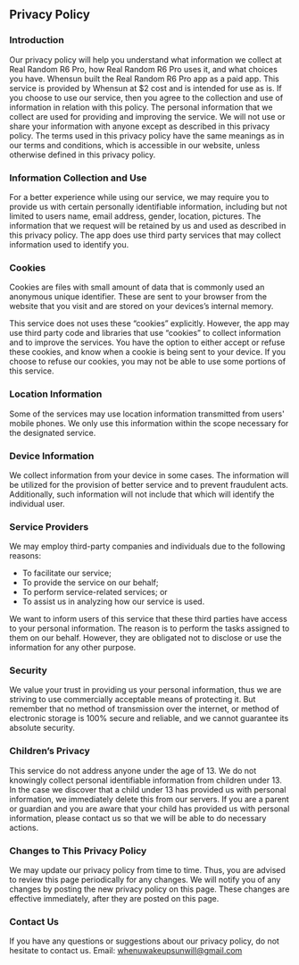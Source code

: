 Privacy Policy
----------------

### Introduction
Our privacy policy will help you understand what information we collect at Real Random R6 Pro, how Real Random R6 Pro uses it, and what choices you have.
Whensun built the Real Random R6 Pro app as a paid app. This service is provided by Whensun at $2 cost and is intended for use as is.
If you choose to use our service, then you agree to the collection and use of information in relation with this policy. The personal information that we collect are used for providing and improving the service. We will not use or share your information with anyone except as described in this privacy policy.
The terms used in this privacy policy have the same meanings as in our terms and conditions, which is accessible in our website, unless otherwise defined in this privacy policy.

### Information Collection and Use
For a better experience while using our service, we may require you to provide us with certain personally identifiable information, including but not limited to users name, email address, gender, location, pictures. The information that we request will be retained by us and used as described in this privacy policy.
The app does use third party services that may collect information used to identify you.

### Cookies
Cookies are files with small amount of data that is commonly used an anonymous unique identifier. These are sent to your browser from the website that you visit and are stored on your devices’s internal memory.  

This service does not uses these “cookies” explicitly. However, the app may use third party code and libraries that use “cookies” to collect information and to improve the services. You have the option to either accept or refuse these cookies, and know when a cookie is being sent to your device. If you choose to refuse our cookies, you may not be able to use some portions of this service.

### Location Information
Some of the services may use location information transmitted from users' mobile phones. We only use this information within the scope necessary for the designated service.

### Device Information
We collect information from your device in some cases. The information will be utilized for the provision of better service and to prevent fraudulent acts. Additionally, such information will not include that which will identify the individual user.

### Service Providers
We may employ third-party companies and individuals due to the following reasons:  
* To facilitate our service;
* To provide the service on our behalf;
* To perform service-related services; or
* To assist us in analyzing how our service is used.

We want to inform users of this service that these third parties have access to your personal information. The reason is to perform the tasks assigned to them on our behalf. However, they are obligated not to disclose or use the information for any other purpose.

### Security
We value your trust in providing us your personal information, thus we are striving to use commercially acceptable means of protecting it. But remember that no method of transmission over the internet, or method of electronic storage is 100% secure and reliable, and we cannot guarantee its absolute security.

### Children’s Privacy
This service do not address anyone under the age of 13. We do not knowingly collect personal identifiable information from children under 13. In the case we discover that a child under 13 has provided us with personal information, we immediately delete this from our servers. If you  are a parent or guardian and you are aware that your child has provided us with personal information, please contact us so that we will be able to do necessary actions.

### Changes to This Privacy Policy
We may update our privacy policy from time to time. Thus, you are advised to review this page periodically for any changes. We will notify you of any changes by posting the new privacy policy on this page. These changes are effective immediately, after they are posted on this page.

### Contact Us
If you have any questions or suggestions about our privacy policy, do not hesitate to contact us.
Email: whenuwakeupsunwill@gmail.com
